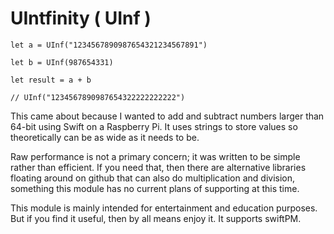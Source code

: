 # UIntfinity ( UInf )

```
let a = UInf("1234567890987654321234567891")

let b = UInf(987654331)

let result = a + b

// UInf("1234567890987654322222222222")

```

This came about because I wanted to add and subtract numbers larger than 64-bit
using Swift on a Raspberry Pi. It uses strings to store values so theoretically can be
as wide as it needs to be.

Raw performance is not a primary concern; it was written to be simple rather than efficient.
If you need that, then there are alternative libraries floating around on github that can also
do multiplication and division, something this module has no current plans of supporting
at this time.

This module is mainly intended for entertainment and education purposes. But if you find
it useful, then by all means enjoy it. It supports swiftPM.
